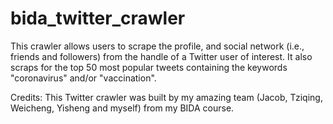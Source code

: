 # bida_twitter_crawler
This crawler allows users to scrape the profile, and social network (i.e., friends and followers) from the handle of a Twitter user of interest. It also scraps for the top 50 most popular tweets containing the keywords "coronavirus" and/or "vaccination".

Credits: This Twitter crawler was built by my amazing team (Jacob, Tziqing, Weicheng, Yisheng and myself) from my BIDA course.
